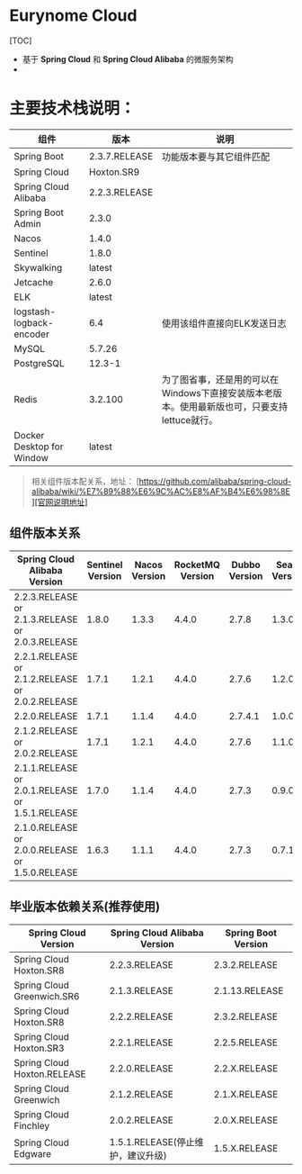 # Eurynome Cloud

[TOC]

- 基于 **Spring Cloud** 和 **Spring Cloud Alibaba** 的微服务架构
- 

# 主要技术栈说明：

组件 | 版本 | 说明
---|---|---
Spring Boot | 2.3.7.RELEASE | 功能版本要与其它组件匹配
Spring Cloud | Hoxton.SR9 |
Spring Cloud Alibaba | 2.2.3.RELEASE
Spring Boot Admin | 2.3.0 |
Nacos | 1.4.0 |
Sentinel | 1.8.0 |
Skywalking | latest |
Jetcache | 2.6.0 |
ELK | latest |
logstash-logback-encoder | 6.4 | 使用该组件直接向ELK发送日志
MySQL | 5.7.26 |
PostgreSQL | 12.3-1 |
Redis | 3.2.100 | 为了图省事，还是用的可以在Windows下直接安装版本老版本。使用最新版也可，只要支持lettuce就行。
Docker Desktop for Window | latest

> 相关组件版本配关系，地址： [https://github.com/alibaba/spring-cloud-alibaba/wiki/%E7%89%88%E6%9C%AC%E8%AF%B4%E6%98%8E][官网说明地址]

## 组件版本关系

Spring Cloud Alibaba Version | Sentinel Version | Nacos Version | RocketMQ Version | Dubbo Version | Seata Version
---|---|---|---|---|---
2.2.3.RELEASE or 2.1.3.RELEASE or 2.0.3.RELEASE | 1.8.0 | 1.3.3 | 4.4.0 | 2.7.8 | 1.3.0
2.2.1.RELEASE or 2.1.2.RELEASE or 2.0.2.RELEASE | 1.7.1 | 1.2.1 | 4.4.0 | 2.7.6 | 1.2.0
2.2.0.RELEASE | 1.7.1 | 1.1.4 | 4.4.0 | 2.7.4.1 | 1.0.0
2.1.2.RELEASE or 2.0.2.RELEASE | 1.7.1 | 1.2.1 | 4.4.0 | 2.7.6 | 1.1.0
2.1.1.RELEASE or 2.0.1.RELEASE or 1.5.1.RELEASE | 1.7.0 | 1.1.4 | 4.4.0 | 2.7.3 | 0.9.0
2.1.0.RELEASE or 2.0.0.RELEASE or 1.5.0.RELEASE | 1.6.3 | 1.1.1 | 4.4.0 | 2.7.3 | 0.7.1

## 毕业版本依赖关系(推荐使用)

Spring Cloud Version | Spring Cloud Alibaba Version | Spring Boot Version
---|---|---
Spring Cloud Hoxton.SR8 | 2.2.3.RELEASE | 2.3.2.RELEASE
Spring Cloud Greenwich.SR6 | 2.1.3.RELEASE | 2.1.13.RELEASE
Spring Cloud Hoxton.SR8 | 2.2.2.RELEASE | 2.3.2.RELEASE
Spring Cloud Hoxton.SR3 | 2.2.1.RELEASE | 2.2.5.RELEASE
Spring Cloud Hoxton.RELEASE | 2.2.0.RELEASE | 2.2.X.RELEASE
Spring Cloud Greenwich | 2.1.2.RELEASE | 2.1.X.RELEASE
Spring Cloud Finchley | 2.0.2.RELEASE | 2.0.X.RELEASE
Spring Cloud Edgware | 1.5.1.RELEASE(停止维护，建议升级) | 1.5.X.RELEASE